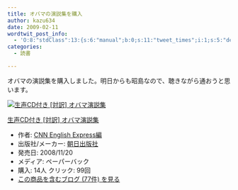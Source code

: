 ```yaml
---
title: オバマの演説集を購入
author: kazu634
date: 2009-02-11
wordtwit_post_info:
  - 'O:8:"stdClass":13:{s:6:"manual";b:0;s:11:"tweet_times";i:1;s:5:"delay";i:0;s:7:"enabled";i:1;s:10:"separation";s:2:"60";s:7:"version";s:3:"3.7";s:14:"tweet_template";b:0;s:6:"status";i:2;s:6:"result";a:0:{}s:13:"tweet_counter";i:2;s:13:"tweet_log_ids";a:1:{i:0;i:4497;}s:9:"hash_tags";a:0:{}s:8:"accounts";a:1:{i:0;s:7:"kazu634";}}'
categories:
  - 読書

---
```

<div class="section">
<p>
    オバマの演説集を購入しました。明日からも昭島なので、聴きながら通おうと思います。
</p>
  
<div class="hatena-asin-detail">
<a href="http://www.amazon.co.jp/dp/425500451X/?tag=hatena_st1-22&ascsubtag=d-7ibv" onclick="__gaTracker('send', 'event', 'outbound-article', 'http://www.amazon.co.jp/dp/425500451X/?tag=hatena_st1-22&ascsubtag=d-7ibv', '');"><img src="https://images-na.ssl-images-amazon.com/images/I/51xVYbNUsxL._SL160_.jpg" class="hatena-asin-detail-image" alt="生声CD付き [対訳] オバマ演説集" title="生声CD付き [対訳] オバマ演説集" /></a></p> 
    
<div class="hatena-asin-detail-info">
<p class="hatena-asin-detail-title">
<a href="http://www.amazon.co.jp/dp/425500451X/?tag=hatena_st1-22&ascsubtag=d-7ibv" onclick="__gaTracker('send', 'event', 'outbound-article', 'http://www.amazon.co.jp/dp/425500451X/?tag=hatena_st1-22&ascsubtag=d-7ibv', '生声CD付き [対訳] オバマ演説集');">生声CD付き [対訳] オバマ演説集</a>
</p>
      
<ul>
<li>
<span class="hatena-asin-detail-label">作者:</span> <a href="http://d.hatena.ne.jp/keyword/CNN%20English%20Express%CA%D4" onclick="__gaTracker('send', 'event', 'outbound-article', 'http://d.hatena.ne.jp/keyword/CNN%20English%20Express%CA%D4', 'CNN English Express編');" class="keyword">CNN English Express編</a>
</li>
<li>
<span class="hatena-asin-detail-label">出版社/メーカー:</span> <a href="http://d.hatena.ne.jp/keyword/%C4%AB%C6%FC%BD%D0%C8%C7%BC%D2" onclick="__gaTracker('send', 'event', 'outbound-article', 'http://d.hatena.ne.jp/keyword/%C4%AB%C6%FC%BD%D0%C8%C7%BC%D2', '朝日出版社');" class="keyword">朝日出版社</a>
</li>
<li>
<span class="hatena-asin-detail-label">発売日:</span> 2008/11/20
</li>
<li>
<span class="hatena-asin-detail-label">メディア:</span> ペーパーバック
</li>
<li>
<span class="hatena-asin-detail-label">購入</span>: 14人 <span class="hatena-asin-detail-label">クリック</span>: 99回
</li>
<li>
<a href="http://d.hatena.ne.jp/asin/425500451X" onclick="__gaTracker('send', 'event', 'outbound-article', 'http://d.hatena.ne.jp/asin/425500451X', 'この商品を含むブログ (77件) を見る');" target="_blank">この商品を含むブログ (77件) を見る</a>
</li>
</ul>
</div>
    
<div class="hatena-asin-detail-foot">
</div>
</div>
</div>
